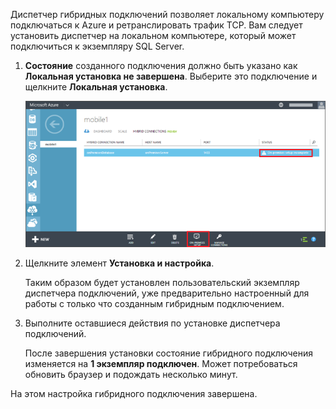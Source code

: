 
Диспетчер гибридных подключений позволяет локальному компьютеру подключаться к Azure и ретранслировать трафик TCP. Вам следует установить диспетчер на локальном компьютере, который может подключиться к экземпляру SQL Server.

1. **Состояние** созданного подключения должно быть указано как **Локальная установка не завершена**. Выберите это подключение и щелкните **Локальная установка**.

	![Локальная установка](./media/hybrid-connections-install-connection-manager/5-1.png)

2. Щелкните элемент **Установка и настройка**.

	Таким образом будет установлен пользовательский экземпляр диспетчера подключений, уже предварительно настроенный для работы с только что созданным гибридным подключением.

3. Выполните оставшиеся действия по установке диспетчера подключений.

	После завершения установки состояние гибридного подключения изменяется на **1 экземпляр подключен**. Может потребоваться обновить браузер и подождать несколько минут.

На этом настройка гибридного подключения завершена.

<!---HONumber=62-->